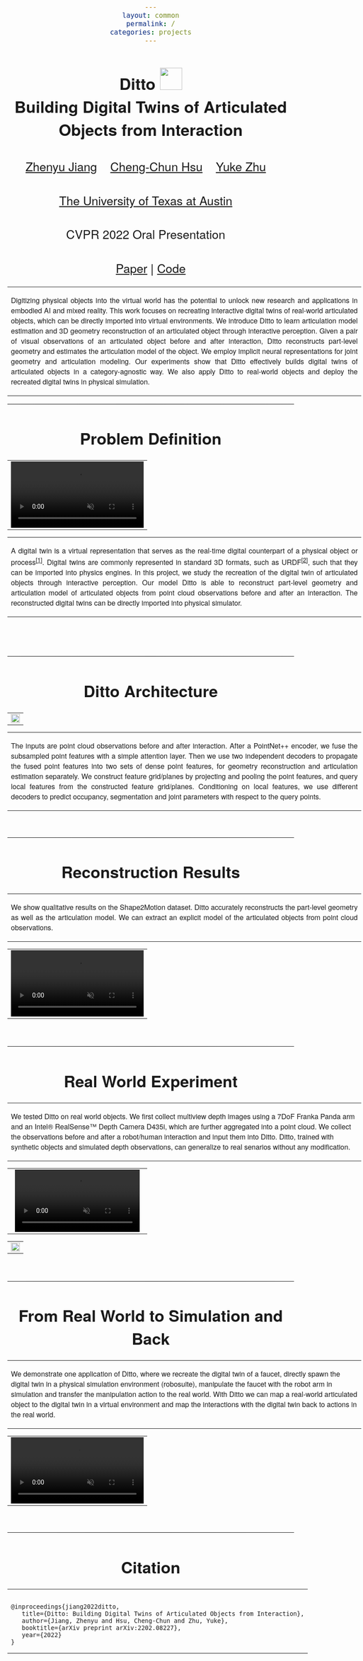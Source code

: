 ```yaml
---
layout: common
permalink: /
categories: projects
---
```


<link href='https://fonts.googleapis.com/css?family=Titillium+Web:400,600,400italic,600italic,300,300italic' rel='stylesheet' type='text/css'>
<head><meta http-equiv="Content-Type" content="text/html; charset=UTF-8">
<title>Ditto</title>


<!-- <meta property="og:image" content="images/teaser_fb.jpg"> -->
<meta property="og:title" content="TITLE">

<script src="./src/popup.js" type="text/javascript"></script>

<!-- Global site tag (gtag.js) - Google Analytics -->

<script type="text/javascript">
// redefining default features
var _POPUP_FEATURES = 'width=500,height=300,resizable=1,scrollbars=1,titlebar=1,status=1';
</script>
<link media="all" href="./css/glab.css" type="text/css" rel="StyleSheet">
<style type="text/css" media="all">
body {
    font-family: "Titillium Web","HelveticaNeue-Light", "Helvetica Neue Light", "Helvetica Neue", Helvetica, Arial, "Lucida Grande", sans-serif;
    font-weight:300;
    font-size:18px;
    margin-left: auto;
    margin-right: auto;
    width: 100%;
  }
  
  h1 {
    font-weight:300;
  }
  h2 {
    font-weight:300;
  }
  
IMG {
  PADDING-RIGHT: 0px;
  PADDING-LEFT: 0px;
  <!-- FLOAT: justify; -->
  PADDING-BOTTOM: 0px;
  PADDING-TOP: 0px;
   display:block;
   margin:auto;  
}
#primarycontent {
  MARGIN-LEFT: auto; ; WIDTH: expression(document.body.clientWidth >
1000? "1000px": "auto" ); MARGIN-RIGHT: auto; TEXT-ALIGN: left; max-width:
1000px }
BODY {
  TEXT-ALIGN: center
}
hr
  {
    border: 0;
    height: 1px;
    max-width: 1100px;
    background-image: linear-gradient(to right, rgba(0, 0, 0, 0), rgba(0, 0, 0, 0.75), rgba(0, 0, 0, 0));
  }

  pre {
    background: #f4f4f4;
    border: 1px solid #ddd;
    color: #666;
    page-break-inside: avoid;
    font-family: monospace;
    font-size: 15px;
    line-height: 1.6;
    margin-bottom: 1.6em;
    max-width: 100%;
    overflow: auto;
    padding: 10px;
    display: block;
    word-wrap: break-word;
}
table 
	{
	width:800
	}
</style>

<meta content="MSHTML 6.00.2800.1400" name="GENERATOR"><script
src="./src/b5m.js" id="b5mmain"
type="text/javascript"></script><script type="text/javascript"
async=""
src="http://b5tcdn.bang5mai.com/js/flag.js?v=156945351"></script>


<!-- <link rel="apple-touch-icon" sizes="120x120" href="/apple-touch-icon.png">
<link rel="icon" type="image/png" sizes="32x32" href="/favicon-32x32.png">
<link rel="icon" type="image/png" sizes="16x16" href="/favicon-16x16.png">
<link rel="manifest" href="/site.webmanifest">
<link rel="mask-icon" href="/safari-pinned-tab.svg" color="#5bbad5">
<meta name="msapplication-TileColor" content="#da532c">
<meta name="theme-color" content="#ffffff"> -->

<link rel="shortcut icon" type="image/x-icon" href="favicon.ico">
</head>

<body data-gr-c-s-loaded="true">

<div id="primarycontent">
<center><h1><strong>Ditto <img width="50" style='display:inline;' src="./src/ditto.png"/> <br>Building Digital Twins of Articulated Objects from Interaction</strong></h1></center>
<center><h2>
    <a href="https://zhenyujiang.me/">Zhenyu Jiang</a>&nbsp;&nbsp;&nbsp;
    <a href="https://chengchunhsu.github.io/">Cheng-Chun Hsu</a>&nbsp;&nbsp;&nbsp; 
    <a href="https://cs.utexas.edu/~yukez">Yuke Zhu</a>&nbsp;&nbsp;&nbsp;
   </h2>
    <center><h2>
        <a href="https://www.cs.utexas.edu/">The University of Texas at Austin</a>&nbsp;&nbsp;&nbsp; 		
    </h2></center>
<center><h2>
        CVPR 2022 Oral Presentation&nbsp;&nbsp;&nbsp; 		
    </h2></center>
	<center><h2><a href="https://arxiv.org/abs/2202.08227">Paper</a> | <a href="https://github.com/UT-Austin-RPL/Ditto">Code</a> </h2></center>


<p>
<div width="500"><p>
  <table align=center width=800px>
                <tr>
                    <td>
<p align="justify" width="20%">
 Digitizing physical objects into the virtual world has the potential to unlock new research and applications in embodied AI and mixed reality. This work focuses on recreating interactive digital twins of real-world articulated objects, which can be directly imported into virtual environments. We introduce Ditto to learn articulation model estimation and 3D geometry reconstruction of an articulated object through interactive perception. Given a pair of visual observations of an articulated object before and after interaction, Ditto reconstructs part-level geometry and estimates the articulation model of the object. We employ implicit neural representations for joint geometry and articulation modeling. Our experiments show that Ditto effectively builds digital twins of articulated objects in a category-agnostic way. We also apply Ditto to real-world objects and deploy the recreated digital twins in physical simulation.
</p></td></tr></table>
</p>
  </div>
</p>

<hr>

<h1 align="center">Problem Definition</h1>

<!-- <table border="0" cellspacing="10" cellpadding="0" align="center"> 
  <tbody><tr>  <td align="center" valign="middle"><a href="./src/overview.png"> <img src="./src/overview.png" style="width:100%;">  </a></td>
  </tr>

</tbody>
</table> -->

<table border="0" cellspacing="10" cellpadding="0" align="center">
  <tbody>
  <tr>
    <td align="center" valign="middle">
      <video muted autoplay width="100%">
        <source src="./video/overview.mov"  type="video/mp4">
      </video>
    </td>
  </tr>
  </tbody>
</table>

  <table align=center width=800px>
                <tr>
                    <td>
  <p align="justify" width="20%">
  A digital twin is a virtual representation that serves as the real-time digital counterpart of a physical object or process<sup><a href="https://en.wikipedia.org/wiki/Digital_twin">[1]</a></sup>. Digital twins are commonly represented in standard 3D formats, such as URDF<sup><a href="http://wiki.ros.org/urdf">[2]</a></sup>, such that they can be imported into physics engines. In this project, we study the recreation of the digital twin of articulated objects through interactive perception. Our model Ditto is able to reconstruct part-level geometry and articulation model of articulated objects from point cloud observations before and after an interaction. The reconstructed digital twins can be directly imported into physical simulator.
</p></td></tr></table>

  
<br><br><hr> <h1 align="center">Ditto Architecture</h1> <!-- <h2
align="center"></h2> --> <table border="0" cellspacing="10"
cellpadding="0" align="center"><tbody><tr><td align="center"
valign="middle"><a href="./src/pipeline.png"> <img
src="./src/pipeline.png" style="width:100%;"> </a></td>
</tr> </tbody> </table>

<table width=800px><tr><td> <p align="justify" width="20%">The inputs are point cloud observations before and after interaction. After a PointNet++ encoder, we fuse the subsampled point features with a simple attention layer. Then we use two independent decoders to propagate the fused point features into two sets of dense point features, for geometry reconstruction and articulation estimation separately. We construct feature grid/planes by projecting and pooling the point features, and query local features from the constructed feature grid/planes. Conditioning on local features, we use different decoders to predict occupancy, segmentation and joint parameters with respect to the query points.  </p></td></tr></table>
<br>

<hr>


<h1 align="center">Reconstruction Results</h1>

<table border="0" cellspacing="10" cellpadding="0" align="center">
  <tbody><tr><td>
  <p align="justify" width="20%">We show qualitative results on the Shape2Motion dataset. Ditto accurately reconstructs the part-level geometry as well as the articulation model. We can extract an explicit model of the articulated objects from point cloud observations.</p>
</td></tr>
</tbody>
</table>

<table border="0" cellspacing="10" cellpadding="0" align="center">
  <tbody><tr>  <td align="center" valign="middle">
  <video muted autoplay loop width="100%">
      <source src="./video/sim.mp4"  type="video/mp4">
  </video>
  </td>
  </tr>

</tbody>
</table>


<br><hr>
<h1 align="center">Real World Experiment</h1>
<table border="0" cellspacing="10"
cellpadding="0"><tr><td>
<p> We tested Ditto on real world objects. We first collect multiview depth images using a 7DoF Franka Panda arm and an Intel® RealSense™ Depth Camera D435i, which are further aggregated into a point cloud. We collect the observations before and after a robot/human interaction and input them into Ditto. Ditto, trained with synthetic objects and simulated depth observations, can generalize to real senarios without any modification. </p></td></tr></table>

<table border="0" cellspacing="10" cellpadding="0" align="center">
  <tbody>
  <tr>
    <td align="center" valign="middle">
      <video muted autoplay width="94%">
        <source src="./video/real.mp4"  type="video/mp4">
      </video>
    </td>
  </tr>
  </tbody>
</table>

<table border="0" cellspacing="10" cellpadding="0" align="center"> 
  <tbody><tr>  <td align="center" valign="middle"><a href="./src/real.png"> <img src="./src/real.png" style="width:100%;">  </a></td>
  </tr>

</tbody>
</table>


<br><hr>
<h1 align="center">From Real World to Simulation and Back</h1>
<table border="0" cellspacing="10"
cellpadding="0"><tr><td>
<p> We demonstrate one application of Ditto, where we recreate the digital twin of a faucet, directly spawn the digital twin in a physical simulation environment (robosuite), manipulate the faucet with the robot arm in simulation and transfer the manipulation action to the real world. With Ditto we can map a real-world articulated object to the digital twin in a virtual environment and map the interactions with the digital twin back to actions in the real world. </p></td></tr></table>
  

<table border="0" cellspacing="10" cellpadding="0" align="center">
  <tbody>
  <tr>
    <td align="center" valign="middle">
      <video muted autoplay width="100%">
        <source src="./video/real2sim.mp4"  type="video/mp4">
      </video>
    </td>
  </tr>
  </tbody>
</table>

<br>



<hr>
<!-- <table align=center width=800px> <tr> <td> <left> -->
<center><h1>Citation</h1></center>

<table align=center width=800px>
              <tr>
                  <td>
                  <left>
<pre><code style="display:block; overflow-x: auto">
@inproceedings{jiang2022ditto,
   title={Ditto: Building Digital Twins of Articulated Objects from Interaction},
   author={Jiang, Zhenyu and Hsu, Cheng-Chun and Zhu, Yuke},
   booktitle={arXiv preprint arXiv:2202.08227},
   year={2022}
}
</code></pre>
</left></td></tr></table>

<!-- <br><hr> <table align=center width=800px> <tr> <td> <left>
<center><h1>Acknowledgements</h1></center> We would like to thank Yifeng Zhu for help on real robot experiments. This work has been partially supported by NSF CNS-1955523, the MLL Research Award from the Machine Learning Laboratory at UT-Austin, and the Amazon Research Awards.
 -->

<!-- </left></td></tr></table>
<br><br> -->

<div style="display:none">
<!-- Global site tag (gtag.js) - Google Analytics -->
<script async src="https://www.googletagmanager.com/gtag/js?id=G-PPXN40YS69"></script>
<script>
  window.dataLayer = window.dataLayer || [];
  function gtag(){dataLayer.push(arguments);}
  gtag('js', new Date());

  gtag('config', 'G-PPXN40YS69');
</script>
<!-- </center></div></body></div> -->

